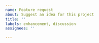```yaml
---
name: Feature request
about: Suggest an idea for this project
title: ''
labels: enhancement, discussion
assignees: ''

---
```



